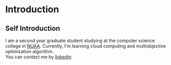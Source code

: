 # Introduction

## Self Introduction

I am a second year graduate student studying at the computer science college in [NUAA](http://nuaa.edu.cn/nuaanew/). Currently, I’m learning cloud computing and multiobjective optimization algorithm.  
You can contact me by [linkedin](https://www.linkedin.com/?trk=nav_logo)  




